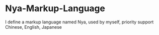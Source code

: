 # Nya-Markup-Language
I define a markup language  named Nya, used by myself, priority support Chinese, English, Japanese
